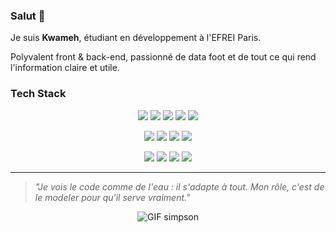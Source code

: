 ### Salut 👋

Je suis **Kwameh**, étudiant en développement à l'EFREI Paris. 

Polyvalent front & back-end, passionné de data foot et de tout ce qui rend l'information claire et utile.

### Tech Stack

<p align="center">
  <img src="https://img.shields.io/badge/JavaScript-F7DF1E?style=flat&logo=javascript&logoColor=black" />
  <img src="https://img.shields.io/badge/Vue.js-4FC08D?style=flat&logo=vue.js&logoColor=black" />
  <img src="https://img.shields.io/badge/PHP-777BB4?style=flat&logo=php&logoColor=white" />
  <img src="https://img.shields.io/badge/Symfony-000000?style=flat&logo=symfony&logoColor=white" />
  <img src="https://img.shields.io/badge/Node.js-43853D?style=flat&logo=node.js&logoColor=white" />
</p>

<p align="center">
  <img src="https://img.shields.io/badge/PostgreSQL-316192?style=flat&logo=postgresql&logoColor=white" />
  <img src="https://img.shields.io/badge/MySQL-4479A1?style=flat&logo=mysql&logoColor=white" />
  <img src="https://img.shields.io/badge/MongoDB-47A248?style=flat&logo=mongodb&logoColor=white" />
  <img src="https://img.shields.io/badge/Docker-2496ED?style=flat&logo=docker&logoColor=white" />
</p>

<p align="center">
  <img src="https://img.shields.io/badge/Java-ED8B00?style=flat&logo=java&logoColor=white" />
  <img src="https://img.shields.io/badge/Python-3776AB?style=flat&logo=python&logoColor=white" />
  <img src="https://img.shields.io/badge/Kotlin-0095D5?style=flat&logo=kotlin&logoColor=white" />
  <img src="https://img.shields.io/badge/Git-F05032?style=flat&logo=git&logoColor=white" />
</p>

---

> *"Je vois le code comme de l'eau : il s'adapte à tout. Mon rôle, c'est de le modeler pour qu'il serve vraiment."*

<p align="center">
  <img src="https://media.giphy.com/media/v1.Y2lkPTc5MGI3NjExZTg4dGh3NnNwenR0cjhzdXpiNDc4dmJuMDRhbzMwbmV4cDFvaXRpaSZlcD12MV9naWZzX3NlYXJjaCZjdD1n/8EmeieJAGjvUI/giphy.gif" alt="GIF simpson" />
</p>
